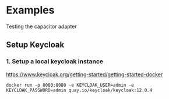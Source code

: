 # Examples
Testing the capacitor adapter

## Setup Keycloak

### 1. Setup a local keycloak instance
https://www.keycloak.org/getting-started/getting-started-docker

`docker run -p 8080:8080 -e KEYCLOAK_USER=admin -e KEYCLOAK_PASSWORD=admin quay.io/keycloak/keycloak:12.0.4`